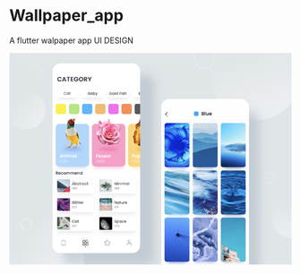 # Wallpaper_app
 A flutter walpaper app UI DESIGN

![Alt text](/images%20app/2.png?raw=true "Title")
